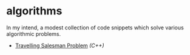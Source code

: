 
# algorithms

In my intend, a modest collection of code snippets which solve various algorithmic problems.

 * [Travelling Salesman Problem](travelling_salesman_problem/README.md) _(C++)_
